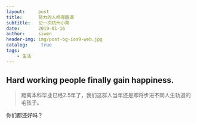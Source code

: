 ```yaml
---
layout:     post
title:      努力的人终得圆满
subtitle:   记一次杭州小聚
date:       2019-01-16
author:     siwen
header-img: img/post-bg-ios9-web.jpg
catalog: 	 true
tags:
    - 生活
---
```

## Hard working people finally gain happiness.

>距离本科毕业已经2.5年了，我们这群人当年还是即将步进不同人生轨道的毛孩子。

你们都还好吗？
